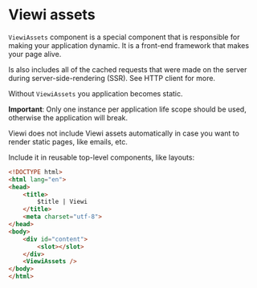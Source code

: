 # Viewi assets

`ViewiAssets` component is a special component that is responsible for making your application dynamic. It is a front-end framework that makes your page alive.

Is also includes all of the cached requests that were made on the server during server-side-rendering (SSR). See HTTP client for more.

Without `ViewiAssets` you application becomes static.

**Important**: Only one instance per application life scope should be used, otherwise the application will break.

Viewi does not include Viewi assets automatically in case you want to render static pages, like emails, etc.

Include it in reusable top-level components, like layouts:

```html
<!DOCTYPE html>
<html lang="en">
<head>
    <title>
        $title | Viewi
    </title>
    <meta charset="utf-8">
</head>
<body>
    <div id="content">
        <slot></slot>
    </div>
    <ViewiAssets />
</body>
</html>
```